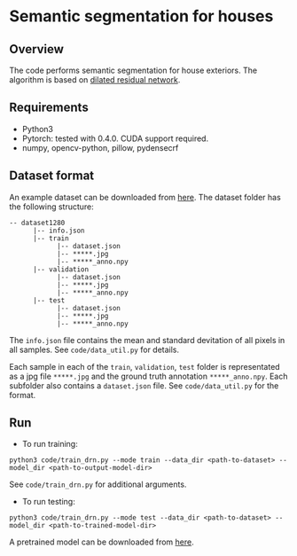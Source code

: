 # Semantic segmentation for houses
## Overview
The code performs semantic segmentation for house exteriors. The algorithm is based on [dilated residual network](https://arxiv.org/abs/1705.09914).

## Requirements
* Python3
* Pytorch: tested with 0.4.0. CUDA support required.
* numpy, opencv-python, pillow, pydensecrf

## Dataset format
An example dataset can be downloaded from [here](https://wustl.box.com/s/m1z4idqrpiji7qhd41pif8zes8ed91g9). The dataset folder
has the following structure:

```
-- dataset1280
      |-- info.json
      |-- train
            |-- dataset.json
            |-- *****.jpg
            |-- *****_anno.npy
      |-- validation
            |-- dataset.json
            |-- *****.jpg
            |-- *****_anno.npy
      |-- test
            |-- dataset.json
            |-- *****.jpg
            |-- *****_anno.npy
```

The `info.json` file contains the mean and standard devitation of all pixels in all samples. See `code/data_util.py` for details.

Each sample in each of the `train`, `validation`, `test` folder is representated as a jpg file `*****.jpg` and the ground truth
annotation `*****_anno.npy`. Each subfolder also contains a `dataset.json` file. See `code/data_util.py` for the format.

## Run
* To run training:
```
python3 code/train_drn.py --mode train --data_dir <path-to-dataset> --model_dir <path-to-output-model-dir>
```
See `code/train_drn.py` for additional arguments.

* To run testing:
```
python3 code/train_drn.py --mode test --data_dir <path-to-dataset> --model_dir <path-to-trained-model-dir>
```
A pretrained model can be downloaded from [here](https://wustl.box.com/s/9nfs4wjiyve4vizr5mdjfsqkucbtbece).
